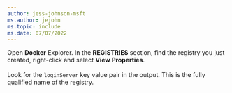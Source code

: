 ```yaml
---
author: jess-johnson-msft
ms.author: jejohn
ms.topic: include
ms.date: 07/07/2022
---
```


Open **Docker** Explorer. In the **REGISTRIES** section, find the registry you just created, right-click and select **View Properties**.
<br><br>
Look for the `loginServer` key value pair in the output. This is the fully qualified name of the registry.
